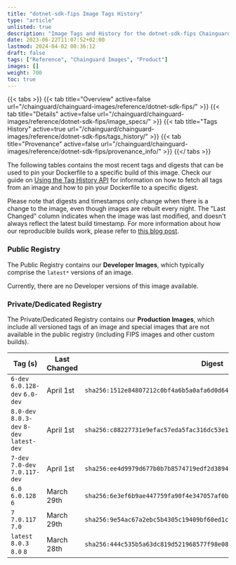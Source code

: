 ```yaml
---
title: "dotnet-sdk-fips Image Tags History"
type: "article"
unlisted: true
description: "Image Tags and History for the dotnet-sdk-fips Chainguard Image"
date: 2023-06-22T11:07:52+02:00
lastmod: 2024-04-02 00:36:12
draft: false
tags: ["Reference", "Chainguard Images", "Product"]
images: []
weight: 700
toc: true
---
```


{{< tabs >}}
{{< tab title="Overview" active=false url="/chainguard/chainguard-images/reference/dotnet-sdk-fips/" >}}
{{< tab title="Details" active=false url="/chainguard/chainguard-images/reference/dotnet-sdk-fips/image_specs/" >}}
{{< tab title="Tags History" active=true url="/chainguard/chainguard-images/reference/dotnet-sdk-fips/tags_history/" >}}
{{< tab title="Provenance" active=false url="/chainguard/chainguard-images/reference/dotnet-sdk-fips/provenance_info/" >}}
{{</ tabs >}}

The following tables contains the most recent tags and digests that can be used to pin your Dockerfile to a specific build of this image. Check our guide on [Using the Tag History API](/chainguard/chainguard-images/using-the-tag-history-api/) for information on how to fetch all tags from an image and how to pin your Dockerfile to a specific digest.

Please note that digests and timestamps only change when there is a change to the image, even though images are rebuilt every night. The "Last Changed" column indicates when the image was last modified, and doesn't always reflect the latest build timestamp. For more information about how our reproducible builds work, please refer to [this blog post](https://www.chainguard.dev/unchained/reproducing-chainguards-reproducible-image-builds).

### Public Registry
The Public Registry contains our **Developer Images**, which typically comprise the `latest*` versions of an image.

Currently, there are no Developer versions of this image available.

### Private/Dedicated Registry
The Private/Dedicated Registry contains our **Production Images**, which include all versioned tags of an image and special images that are not available in the public registry (including FIPS images and other custom builds).

| Tag (s)                                     | Last Changed | Digest                                                                    |
|---------------------------------------------|--------------|---------------------------------------------------------------------------|
|  `6-dev` `6.0.128-dev` `6.0-dev`            | April 1st    | `sha256:1512e84807212c0bf4a6b5a0afa6d0d64d0e36af315ff59ff86bdbb7a680e3d3` |
|  `8.0-dev` `8.0.3-dev` `8-dev` `latest-dev` | April 1st    | `sha256:c88227731e9efac57eda5fac316dc53e1f702d5bcfc25b8363b90ce4f9ff57f5` |
|  `7-dev` `7.0-dev` `7.0.117-dev`            | April 1st    | `sha256:ee4d9979d677b0b7b8574719edf2d38943699891914f6cbd7758112f2adf7f4d` |
|  `6.0` `6.0.128` `6`                        | March 29th   | `sha256:6e3ef6b9ae447759fa90f4e347057af0b044d1f34aa030d39fc5d3d0ce2afe6a` |
|  `7` `7.0.117` `7.0`                        | March 29th   | `sha256:9e54ac67a2ebc5b4305c19409bf60ed1cb5741353674cf782ad1f8e8638dede1` |
|  `latest` `8.0.3` `8.0` `8`                 | March 28th   | `sha256:444c535b5a63dc819d521968577f98e08682c10cbb4dd43c949079ed6488c428` |

